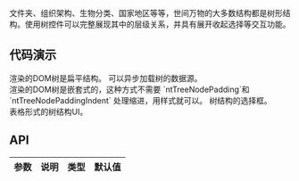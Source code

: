 
文件夹、组织架构、生物分类、国家地区等等，世间万物的大多数结构都是树形结构。使用树控件可以完整展现其中的层级关系，并具有展开收起选择等交互功能。

## 代码演示

<div class="grid-x grid-margin-x">
  <div class="medium-6 large-6 cell">
    <nt-example>
      <nt-example-showcase>
        <example-tree-flat></example-tree-flat>
      </nt-example-showcase>
      <nt-example-legend title="扁平结构的树">
        渲染的DOM树是扁平结构。
      </nt-example-legend>
      <nt-example-code-tabs>
        <nt-example-code-tabs-panel lang="ts" [code]="flatCode"></nt-example-code-tabs-panel>
        <nt-example-code-tabs-panel lang="html" [code]="flatTemplate"></nt-example-code-tabs-panel>
        <nt-example-code-tabs-panel lang="scss" [code]="flatStyle"></nt-example-code-tabs-panel>
      </nt-example-code-tabs>
    </nt-example>
    <nt-example>
      <nt-example-showcase>
        <example-tree-async></example-tree-async>
      </nt-example-showcase>
      <nt-example-legend title="异步数据源">
        可以异步加载树的数据源。
      </nt-example-legend>
      <nt-example-code-tabs>
        <nt-example-code-tabs-panel lang="ts" [code]="asyncCode"></nt-example-code-tabs-panel>
      </nt-example-code-tabs>
    </nt-example>
  </div>
  <div class="medium-6 large-6 cell">
    <nt-example>
      <nt-example-showcase>
        <example-tree-nested></example-tree-nested>
      </nt-example-showcase>
      <nt-example-legend title="嵌套结构的树">
        渲染的DOM树是嵌套式的，这种方式不需要 `ntTreeNodePadding`和`ntTreeNodePaddingIndent` 处理缩进，用样式就可以。
      </nt-example-legend>
      <nt-example-code-tabs>
        <nt-example-code-tabs-panel lang="ts" [code]="nestedCode"></nt-example-code-tabs-panel>
      </nt-example-code-tabs>
    </nt-example>
    <nt-example>
      <nt-example-showcase>
        <example-tree-checkbox></example-tree-checkbox>
      </nt-example-showcase>
      <nt-example-legend title="Checkbox 选择">
        树结构的选择框。
      </nt-example-legend>
      <nt-example-code-tabs>
        <nt-example-code-tabs-panel lang="ts" [code]="checkboxCode"></nt-example-code-tabs-panel>
      </nt-example-code-tabs>
    </nt-example>
  </div>
  <div class="medium-12 large-12 cell">
    <nt-example>
      <nt-example-showcase>
        <example-tree-table></example-tree-table>
      </nt-example-showcase>
      <nt-example-legend title="表格形式的树">
        表格形式的树结构UI。
      </nt-example-legend>
      <nt-example-code-tabs>
        <nt-example-code-tabs-panel lang="ts" [code]=""></nt-example-code-tabs-panel>
        <nt-example-code-tabs-panel lang="html"></nt-example-code-tabs-panel>
        <nt-example-code-tabs-panel lang="scss"></nt-example-code-tabs-panel>
      </nt-example-code-tabs>
    </nt-example>
  </div>
</div>

## API

| 参数 | 说明 | 类型 | 默认值 |
| --- | --- | --- | --- |
